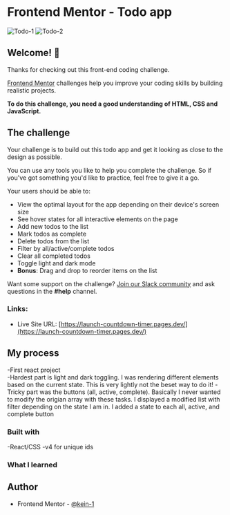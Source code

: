 # Frontend Mentor - Todo app

![Todo-1](https://user-images.githubusercontent.com/87039063/193351712-2dcaeac0-6538-40fc-84f5-31c522239c50.png)
![Todo-2](https://user-images.githubusercontent.com/87039063/193351715-8d3e385f-e2c5-4b09-8340-2a0eef70df0b.png)

## Welcome! 👋

Thanks for checking out this front-end coding challenge.

[Frontend Mentor](https://www.frontendmentor.io) challenges help you improve your coding skills by building realistic projects.

**To do this challenge, you need a good understanding of HTML, CSS and JavaScript.**

## The challenge

Your challenge is to build out this todo app and get it looking as close to the design as possible.

You can use any tools you like to help you complete the challenge. So if you've got something you'd like to practice, feel free to give it a go.

Your users should be able to:

- View the optimal layout for the app depending on their device's screen size
- See hover states for all interactive elements on the page
- Add new todos to the list
- Mark todos as complete
- Delete todos from the list
- Filter by all/active/complete todos
- Clear all completed todos
- Toggle light and dark mode
- **Bonus**: Drag and drop to reorder items on the list

Want some support on the challenge? [Join our Slack community](https://www.frontendmentor.io/slack) and ask questions in the **#help** channel.

### Links:

- Live Site URL: [https://launch-countdown-timer.pages.dev/](https://launch-countdown-timer.pages.dev/)

## My process

-First react project  
-Hardest part is light and dark toggling. I was rendering different elements based on the 
current state. This is very lightly not the beset way to do it!
-Tricky part was the buttons (all, active, complete). Basically I never wanted to modify 
the origian array with these tasks. I displayed a modified list with filter depending on the state I am in. I added a state to each all, active, and complete button 


### Built with

-React/CSS
-v4 for unique ids

### What I learned


## Author

- Frontend Mentor - [@kein-1](https://www.frontendmentor.io/profile/kein-1)
